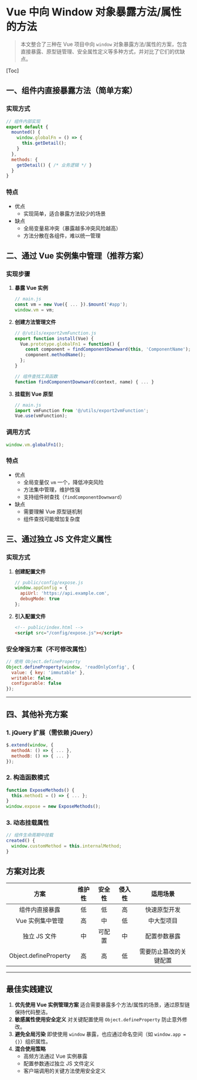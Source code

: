 # Vue 中向 Window 对象暴露方法/属性的方法

> 本文整合了三种在 Vue 项目中向 `window` 对象暴露方法/属性的方案，包含直接暴露、原型链管理、安全属性定义等多种方式，并对比了它们的优缺点。

[Toc]

## 一、组件内直接暴露方法（简单方案）

### 实现方式
```javascript
// 组件内部实现
export default {
  mounted() {
    window.globalFn = () => {
      this.getDetail();
    }
  },
  methods: {
    getDetail() { /* 业务逻辑 */ }
  }
}
```

### 特点

- 优点
  - 实现简单，适合暴露方法较少的场景
- 缺点
  - 全局变量易冲突（暴露越多冲突风险越高）
  - 方法分散在各组件，难以统一管理

## 二、通过 Vue 实例集中管理（推荐方案）

### 实现步骤

1. **暴露 Vue 实例**

   ```javascript
   // main.js
   const vm = new Vue({ ... }).$mount('#app');
   window.vm = vm;
   ```

2. **创建方法管理文件**

   ```javascript
   // @/utils/export2vmFunction.js
   export function install(Vue) {
     Vue.prototype.globalFn1 = function() {
       const component = findComponentDownward(this, 'ComponentName');
       component.methodName();
     };
   }
   
   // 组件查找工具函数
   function findComponentDownward(context, name) { ... }
   ```

3. **挂载到 Vue 原型**

   ```javascript
   // main.js
   import vmFunction from '@/utils/export2vmFunction';
   Vue.use(vmFunction);
   ```

### 调用方式

```javascript
window.vm.globalFn1();
```

### 特点

- 优点
  - 全局变量仅 `vm` 一个，降低冲突风险
  - 方法集中管理，维护性强
  - 支持组件树查找（`findComponentDownward`）
- 缺点
  - 需要理解 Vue 原型链机制
  - 组件查找可能增加复杂度

## 三、通过独立 JS 文件定义属性

### 实现方式

1. **创建配置文件**

   ```javascript
   // public/config/expose.js
   window.appConfig = {
     apiUrl: 'https://api.example.com',
     debugMode: true
   };
   ```

2. **引入配置文件**

   ```html
   <!-- public/index.html -->
   <script src="/config/expose.js"></script>
   ```

### 安全增强方案（不可修改属性）

```javascript
// 使用 Object.defineProperty
Object.defineProperty(window, 'readOnlyConfig', {
  value: { key: 'immutable' },
  writable: false,
  configurable: false
});
```

------

## 四、其他补充方案

### 1. jQuery 扩展（需依赖 jQuery）

```javascript
$.extend(window, {
  methodA: () => { ... },
  methodB: () => { ... }
});
```

### 2. 构造函数模式

```javascript
function ExposeMethods() {
  this.method1 = () => { ... };
}
window.expose = new ExposeMethods();
```

### 3. 动态挂载属性

```javascript
// 组件生命周期中挂载
created() {
  window.customMethod = this.internalMethod;
}
```

## 方案对比表

|         方案          | 维护性 | 安全性 | 侵入性 |        适用场景        |
| :-------------------: | :----: | :----: | :----: | :--------------------: |
|    组件内直接暴露     |   低   |   低   |   高   |      快速原型开发      |
|   Vue 实例集中管理    |   高   |   中   |   低   |       中大型项目       |
|     独立 JS 文件      |   中   | 可配置 |   中   |      配置参数暴露      |
| Object.defineProperty |   高   |   高   |   低   | 需要防止篡改的关键配置 |

------

## 最佳实践建议

1. **优先使用 Vue 实例管理方案**
   适合需要暴露多个方法/属性的场景，通过原型链保持代码整洁。
2. **敏感属性使用安全定义**
   对关键配置使用 `Object.defineProperty` 防止意外修改。
3. **避免全局污染**
   即使使用 `window` 暴露，也应通过命名空间（如 `window.app = {}`）组织属性。
4. **混合使用策略**
   - 高频方法通过 Vue 实例暴露
   - 配置参数通过独立 JS 文件定义
   - 客户端调用的关键方法使用安全定义